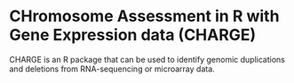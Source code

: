 # CHromosome Assessment in R with Gene Expression data (CHARGE) #

CHARGE is an R package that can be used to identify genomic duplications and deletions from RNA-sequencing or microarray data.
